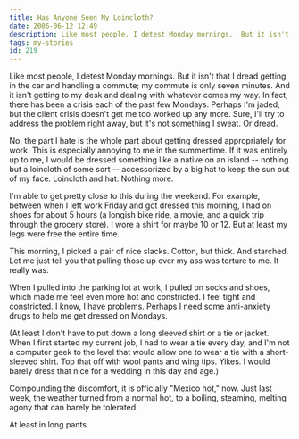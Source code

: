```yaml
---
title: Has Anyone Seen My Loincloth?
date: 2006-06-12 12:49
description: Like most people, I detest Monday mornings.  But it isn't that I dread getting in the car and handling a commute;  my commute is only seven minutes.  And it isn't getting to my desk and dealing with whatever comes my way.  In fact, there has been a crisis each of the past few Mondays.  Perhaps I'm jaded, but the client crisis doesn't get me too worked up any more.  Sure, I'll try to address the problem right away, but it's not something I sweat.  Or dread.
tags: my-stories
id: 219
---
```

Like most people, I detest Monday mornings.  But it isn't that I dread getting in the car and handling a commute;  my commute is only seven minutes.  And it isn't getting to my desk and dealing with whatever comes my way.  In fact, there has been a crisis each of the past few Mondays.  Perhaps I'm jaded, but the client crisis doesn't get me too worked up any more.  Sure, I'll try to address the problem right away, but it's not something I sweat.  Or dread.

No, the part I hate is the whole part about getting dressed appropriately for work.  This is especially annoying to me in the summertime.  If it was entirely up to me, I would be dressed something like a native on an island -- nothing but a loincloth of some sort -- accessorized by a big hat to keep the sun out of my face.  Loincloth and hat.  Nothing more.

I'm able to get pretty close to this during the weekend.  For example, between when I left work Friday and got dressed this morning, I had on shoes for about 5 hours (a longish bike ride, a movie, and a quick trip through the grocery store).  I wore a shirt for maybe 10 or 12.  But at least my legs were free the entire time.

This morning, I picked a pair of nice slacks.  Cotton, but thick.  And starched.  Let me just tell you that pulling those up over my ass was torture to me.  It really was.

When I pulled into the parking lot at work, I pulled on socks and shoes, which made me feel even more hot and constricted.  I feel tight and constricted.  I know, I have problems.  Perhaps I need some anti-anxiety drugs to help me get dressed on Mondays.

(At least I don't have to put down a long sleeved shirt or a tie or jacket.  When I first started my current job, I had to wear a tie every day, and I'm not a computer geek to the level that would allow one to wear a tie with a short-sleeved shirt.  Top that off with wool pants and wing tips.  Yikes.  I would barely dress that nice for a wedding in this day and age.)

Compounding the discomfort, it is officially "Mexico hot," now.  Just last week, the weather turned from a normal hot, to a boiling, steaming, melting agony that can barely be tolerated.  

At least in long pants.
